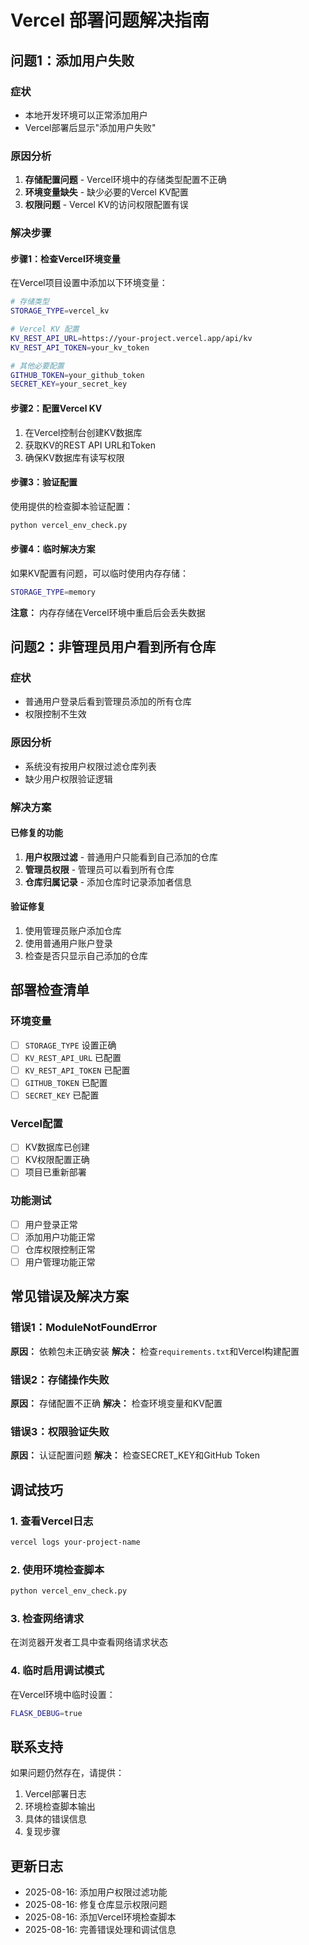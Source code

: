 # Vercel 部署问题解决指南

## 问题1：添加用户失败

### 症状
- 本地开发环境可以正常添加用户
- Vercel部署后显示"添加用户失败"

### 原因分析
1. **存储配置问题** - Vercel环境中的存储类型配置不正确
2. **环境变量缺失** - 缺少必要的Vercel KV配置
3. **权限问题** - Vercel KV的访问权限配置有误

### 解决步骤

#### 步骤1：检查Vercel环境变量
在Vercel项目设置中添加以下环境变量：

```bash
# 存储类型
STORAGE_TYPE=vercel_kv

# Vercel KV 配置
KV_REST_API_URL=https://your-project.vercel.app/api/kv
KV_REST_API_TOKEN=your_kv_token

# 其他必要配置
GITHUB_TOKEN=your_github_token
SECRET_KEY=your_secret_key
```

#### 步骤2：配置Vercel KV
1. 在Vercel控制台创建KV数据库
2. 获取KV的REST API URL和Token
3. 确保KV数据库有读写权限

#### 步骤3：验证配置
使用提供的检查脚本验证配置：

```bash
python vercel_env_check.py
```

#### 步骤4：临时解决方案
如果KV配置有问题，可以临时使用内存存储：

```bash
STORAGE_TYPE=memory
```

**注意：** 内存存储在Vercel环境中重启后会丢失数据

## 问题2：非管理员用户看到所有仓库

### 症状
- 普通用户登录后看到管理员添加的所有仓库
- 权限控制不生效

### 原因分析
- 系统没有按用户权限过滤仓库列表
- 缺少用户权限验证逻辑

### 解决方案

#### 已修复的功能
1. **用户权限过滤** - 普通用户只能看到自己添加的仓库
2. **管理员权限** - 管理员可以看到所有仓库
3. **仓库归属记录** - 添加仓库时记录添加者信息

#### 验证修复
1. 使用管理员账户添加仓库
2. 使用普通用户账户登录
3. 检查是否只显示自己添加的仓库

## 部署检查清单

### 环境变量
- [ ] `STORAGE_TYPE` 设置正确
- [ ] `KV_REST_API_URL` 已配置
- [ ] `KV_REST_API_TOKEN` 已配置
- [ ] `GITHUB_TOKEN` 已配置
- [ ] `SECRET_KEY` 已配置

### Vercel配置
- [ ] KV数据库已创建
- [ ] KV权限配置正确
- [ ] 项目已重新部署

### 功能测试
- [ ] 用户登录正常
- [ ] 添加用户功能正常
- [ ] 仓库权限控制正常
- [ ] 用户管理功能正常

## 常见错误及解决方案

### 错误1：ModuleNotFoundError
**原因：** 依赖包未正确安装
**解决：** 检查`requirements.txt`和Vercel构建配置

### 错误2：存储操作失败
**原因：** 存储配置不正确
**解决：** 检查环境变量和KV配置

### 错误3：权限验证失败
**原因：** 认证配置问题
**解决：** 检查SECRET_KEY和GitHub Token

## 调试技巧

### 1. 查看Vercel日志
```bash
vercel logs your-project-name
```

### 2. 使用环境检查脚本
```bash
python vercel_env_check.py
```

### 3. 检查网络请求
在浏览器开发者工具中查看网络请求状态

### 4. 临时启用调试模式
在Vercel环境中临时设置：
```bash
FLASK_DEBUG=true
```

## 联系支持

如果问题仍然存在，请提供：
1. Vercel部署日志
2. 环境检查脚本输出
3. 具体的错误信息
4. 复现步骤

## 更新日志

- 2025-08-16: 添加用户权限过滤功能
- 2025-08-16: 修复仓库显示权限问题
- 2025-08-16: 添加Vercel环境检查脚本
- 2025-08-16: 完善错误处理和调试信息
